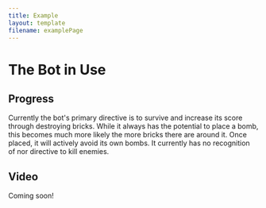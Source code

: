 ```yaml
---
title: Example
layout: template
filename: examplePage
---
```

# The Bot in Use

## Progress
Currently the bot's primary directive is to survive and increase its score through destroying bricks. While it always has the potential to place a bomb, this becomes much more likely the more bricks there are around it. Once placed, it will actively avoid its own bombs. It currently has no recognition of nor directive to kill enemies.


## Video
Coming soon!
<!-- <center>
  <iframe width="420" height="315" src="https://www.youtube.com/watch?v=dQw4w9WgXcQ" frameborder="0" allowfullscreen></iframe>
</center> -->
